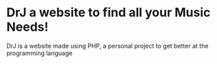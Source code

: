 # DrJ a website to find all your Music Needs! 
DrJ is a website made using PHP, a personal project to get better at the programming language
